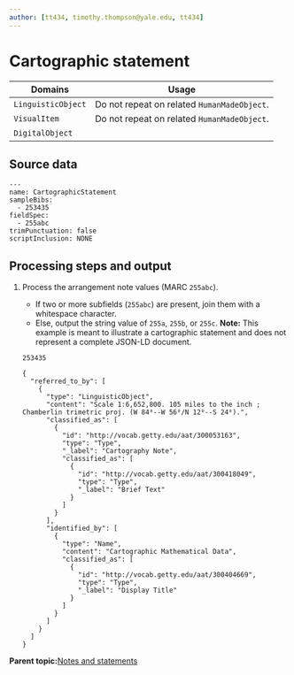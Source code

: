 ```yaml
---
author: [tt434, timothy.thompson@yale.edu, tt434]
---
```


# Cartographic statement

|Domains|Usage|
|-------|-----|
|`LinguisticObject`|Do not repeat on related `HumanMadeObject`.|
|`VisualItem`|Do not repeat on related `HumanMadeObject`.|
|`DigitalObject`| |

## Source data

```
---
name: CartographicStatement
sampleBibs:
  - 253435
fieldSpec:
  - 255abc
trimPunctuation: false
scriptInclusion: NONE
```

## Processing steps and output

1.  Process the arrangement note values \(MARC `255abc`\).

    -   If two or more subfields \(`255abc`\) are present, join them with a whitespace character.
    -   Else, output the string value of `255a`, `255b`, or `255c`.
    **Note:** This example is meant to illustrate a cartographic statement and does not represent a complete JSON-LD document.

    `253435`

    ```
    {
      "referred_to_by": [
        {
          "type": "LinguisticObject",
          "content": "Scale 1:6,652,800. 105 miles to the inch ; Chamberlin trimetric proj. (W 84⁰--W 56⁰/N 12⁰--S 24⁰).",
          "classified_as": [
            {
              "id": "http://vocab.getty.edu/aat/300053163",
              "type": "Type",
              "_label": "Cartography Note",
              "classified_as": [
                {
                  "id": "http://vocab.getty.edu/aat/300418049",
                  "type": "Type",
                  "_label": "Brief Text"
                }
              ]
            }
          ],
          "identified_by": [
            {
              "type": "Name",
              "content": "Cartographic Mathematical Data",
              "classified_as": [
                {
                  "id": "http://vocab.getty.edu/aat/300404669",
                  "type": "Type",
                  "_label": "Display Title"
                }
              ]
            }
          ]
        }
      ]
    }
    ```


**Parent topic:**[Notes and statements](../../concepts/notes_and_statements.md)


